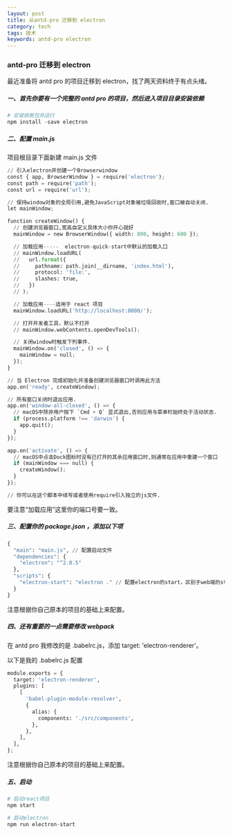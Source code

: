 ```yaml
---
layout: post
title: 从antd-pro 迁移到 electron
category: tech
tags: 技术
keywords: antd-pro electron
---
```


### antd-pro 迁移到 electron

最近准备将 antd pro 的项目迁移到 electron，找了两天资料终于有点头绪。

##### 一、首先你要有一个完整的 antd pro 的项目，然后进入项目目录安装依赖

```python
# 安装依赖包并运行
npm install -save electron
```

##### 二、配置 main.js
项目根目录下面新建 main.js 文件

```python
// 引入electron并创建一个Browserwindow
const { app, BrowserWindow } = require('electron');
const path = require('path');
const url = require('url');

// 保持window对象的全局引用,避免JavaScript对象被垃圾回收时,窗口被自动关闭.
let mainWindow;

function createWindow() {
  // 创建浏览器窗口,宽高自定义具体大小你开心就好
  mainWindow = new BrowserWindow({ width: 800, height: 600 });

  // 加载应用-----  electron-quick-start中默认的加载入口
  // mainWindow.loadURL(
  //   url.format({
  //     pathname: path.join(__dirname, 'index.html'),
  //     protocol: 'file:',
  //     slashes: true,
  //   })
  // );

  // 加载应用----适用于 react 项目
  mainWindow.loadURL('http://localhost:8000/');

  // 打开开发者工具，默认不打开
  // mainWindow.webContents.openDevTools();

  // 关闭window时触发下列事件.
  mainWindow.on('closed', () => {
    mainWindow = null;
  });
}

// 当 Electron 完成初始化并准备创建浏览器窗口时调用此方法
app.on('ready', createWindow);

// 所有窗口关闭时退出应用.
app.on('window-all-closed', () => {
  // macOS中除非用户按下 `Cmd + Q` 显式退出,否则应用与菜单栏始终处于活动状态.
  if (process.platform !== 'darwin') {
    app.quit();
  }
});

app.on('activate', () => {
  // macOS中点击Dock图标时没有已打开的其余应用窗口时,则通常在应用中重建一个窗口
  if (mainWindow === null) {
    createWindow();
  }
});

// 你可以在这个脚本中续写或者使用require引入独立的js文件.
```

要注意“加载应用”这里你的端口号要一致。

##### 三、配置你的 package.json ，添加以下项

```python
{
  "main": "main.js", // 配置启动文件
  "dependencies": {
    "electron": "^2.0.5"
  },
  "scripts": {
    "electron-start": "electron ." // 配置electron的start，区别于web端的start
  }
}
```

注意根据你自己原本的项目的基础上来配置。

##### 四、还有重要的一点需要修改 webpack
在 antd pro 我修改的是 .babelrc.js，添加 target: 'electron-renderer'。

以下是我的 .babelrc.js 配置

```python
module.exports = {
  target: 'electron-renderer',
  plugins: [
    [
      'babel-plugin-module-resolver',
      {
        alias: {
          components: './src/components',
        },
      },
    ],
  ],
};
```

注意根据你自己原本的项目的基础上来配置。

##### 五、启动

```python
# 启动react项目
npm start

# 启动electron
npm run electron-start
```

